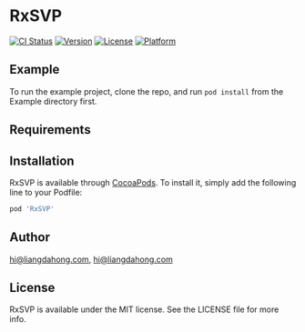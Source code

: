 # RxSVP

[![CI Status](https://img.shields.io/travis/hi@liangdahong.com/RxSVP.svg?style=flat)](https://travis-ci.org/hi@liangdahong.com/RxSVP)
[![Version](https://img.shields.io/cocoapods/v/RxSVP.svg?style=flat)](https://cocoapods.org/pods/RxSVP)
[![License](https://img.shields.io/cocoapods/l/RxSVP.svg?style=flat)](https://cocoapods.org/pods/RxSVP)
[![Platform](https://img.shields.io/cocoapods/p/RxSVP.svg?style=flat)](https://cocoapods.org/pods/RxSVP)

## Example

To run the example project, clone the repo, and run `pod install` from the Example directory first.

## Requirements

## Installation

RxSVP is available through [CocoaPods](https://cocoapods.org). To install
it, simply add the following line to your Podfile:

```ruby
pod 'RxSVP'
```

## Author

hi@liangdahong.com, hi@liangdahong.com

## License

RxSVP is available under the MIT license. See the LICENSE file for more info.
